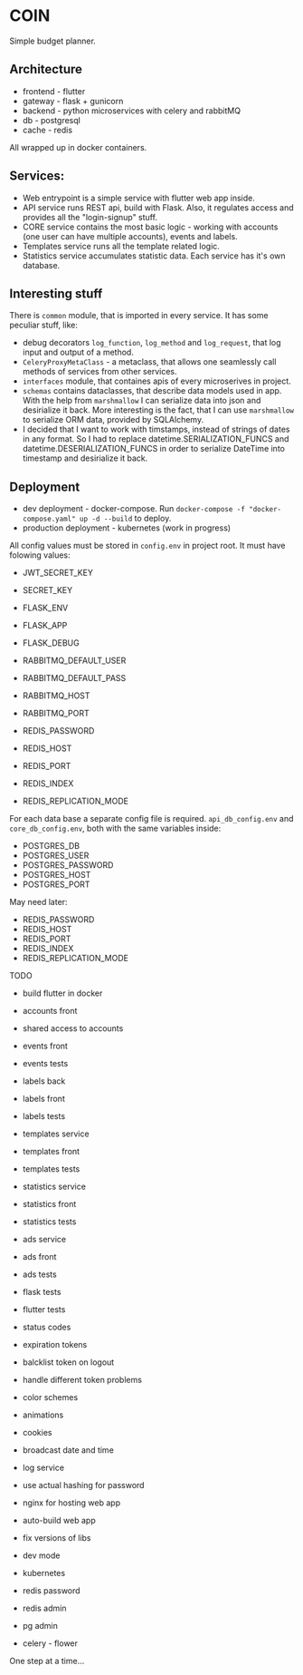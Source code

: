 # COIN
Simple budget planner.

## Architecture
* frontend - flutter
* gateway - flask + gunicorn
* backend -  python microservices with celery and rabbitMQ
* db - postgresql
* cache - redis

All wrapped up in docker containers.

## Services:
* Web entrypoint is a simple service with flutter web app inside.
* API service runs REST api, build with Flask. Also, it regulates access and provides all the "login-signup" stuff.
* CORE service contains the most basic logic - working with accounts (one user can have multiple accounts), events and labels.
* Templates service runs all the template related logic.
* Statistics service accumulates statistic data.
Each service has it's own database. 

## Interesting stuff
There is `common` module, that is imported in every service. It has some peculiar stuff, like:
* debug decorators `log_function`, `log_method` and `log_request`, that log input and output of a method.
* `CeleryProxyMetaClass` - a metaclass, that allows one seamlessly call methods of services from other services.
* `interfaces` module, that containes apis of every microserives in project.
* `schemas` contains dataclasses, that describe data models used in app. With the help from `marshmallow` I can serialize data into json and desirialize it back. More interesting is the fact, that I can use `marshmallow` to serialize ORM data, provided by SQLAlchemy.
* I decided that I want to work with timstamps, instead of strings of dates in any format. So I had to replace datetime.SERIALIZATION_FUNCS and datetime.DESERIALIZATION_FUNCS in order to serialize DateTime into timestamp and desirialize it back.

## Deployment
* dev deployment - docker-compose. Run `docker-compose -f "docker-compose.yaml" up -d --build` to deploy.
* production deployment - kubernetes (work in progress)

All config values must be stored in `config.env` in project root. It must have folowing values:

* JWT_SECRET_KEY
* SECRET_KEY
* FLASK_ENV
* FLASK_APP
* FLASK_DEBUG

* RABBITMQ_DEFAULT_USER
* RABBITMQ_DEFAULT_PASS
* RABBITMQ_HOST
* RABBITMQ_PORT

* REDIS_PASSWORD
* REDIS_HOST
* REDIS_PORT
* REDIS_INDEX
* REDIS_REPLICATION_MODE

For each data base a separate config file is required.
`api_db_config.env` and `core_db_config.env`, both with the same variables inside:

* POSTGRES_DB
* POSTGRES_USER
* POSTGRES_PASSWORD
* POSTGRES_HOST
* POSTGRES_PORT

May need later:

* REDIS_PASSWORD
* REDIS_HOST
* REDIS_PORT
* REDIS_INDEX
* REDIS_REPLICATION_MODE

TODO
* build flutter in docker

* accounts front
* shared access to accounts

* events front
* events tests

* labels back
* labels front
* labels tests

* templates service
* templates front
* templates tests

* statistics service
* statistics front
* statistics tests

* ads service
* ads front
* ads tests

* flask tests
* flutter tests

* status codes
* expiration tokens
* balcklist token on logout
* handle different token problems

* color schemes
* animations
* cookies

* broadcast date and time
* log service 

* use actual hashing for password
* nginx for hosting web app

* auto-build web app
* fix versions of libs
* dev mode
* kubernetes

* redis password
* redis admin
* pg admin
* celery - flower

One step at a time...